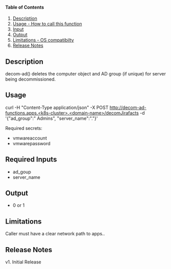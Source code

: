 #### Table of Contents

1. [Description](#description)
2. [Usage - How to call this function](#usage)
3. [Input](#input)
4. [Output](#output)
5. [Limitations - OS compatibilty](#limitations)
6. [Release Notes](#release_notes)


## Description
decom-ad() deletes the computer object and AD group (if unique) for server being decommissioned.


## Usage
curl -H "Content-Type application/json" -X POST http://decom-ad-functions.apps.<k8s-cluster>.<domain-name>/decomJirafacts -d '{"ad_group":"<VM> Admins", "server_name":"<VM>.<domain-name>"}'


Required secrets:
 - vmwareaccount
 - vmwarepassword
 

## Required Inputs
 - ad_goup
 - server_name


## Output
 - 0 or 1


## Limitations
Caller must have a clear network path to apps.<cluster>.<domain-name>


## Release Notes
v1. Initial Release
